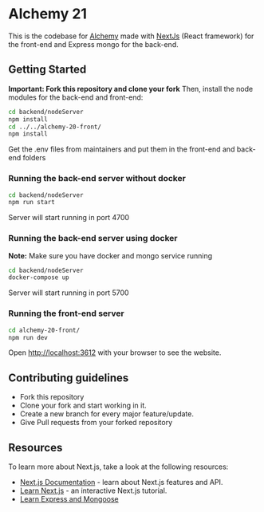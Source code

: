 # Alchemy 21
This is the codebase for [Alchemy](https://alchemy.nitt.edu) made with [NextJs](https://nextjs.org/) (React framework) for the front-end and Express mongo for the back-end.

## Getting Started

**Important: Fork this repository and clone your fork**
Then, install the node modules for the back-end and front-end:
```bash
cd backend/nodeServer
npm install
cd ../../alchemy-20-front/
npm install
```
Get the .env files from maintainers and put them in the front-end and back-end folders

### Running the back-end server without docker

```bash
cd backend/nodeServer
npm run start
```
Server will start running in port 4700
### Running the back-end server using docker

**Note:** Make sure you have docker and mongo service running
```bash
cd backend/nodeServer
docker-compose up
```
Server will start running in port 5700

### Running the front-end server

```bash
cd alchemy-20-front/
npm run dev
```
Open [http://localhost:3612](http://localhost:3612) with your browser to see the website.

## Contributing guidelines
- Fork this repository
- Clone your fork and start working in it.
- Create a new branch for every major feature/update.
- Give Pull requests from your forked repository

## Resources
To learn more about Next.js, take a look at the following resources:
- [Next.js Documentation](https://nextjs.org/docs) - learn about Next.js features and API.
- [Learn Next.js](https://nextjs.org/learn) - an interactive Next.js tutorial.
- [Learn Express and Mongoose](https://developer.mozilla.org/en-US/docs/Learn/Server-side/Express_Nodejs/mongoose)
